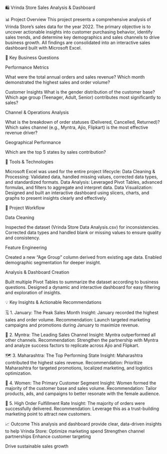 🛍️ Vrinda Store Sales Analysis & Dashboard

📊 Project Overview
This project presents a comprehensive analysis of Vrinda Store’s sales data for the year 2022.
The primary objective is to uncover actionable insights into customer purchasing behavior, identify sales trends, and determine key demographics and sales channels to drive business growth.
All findings are consolidated into an interactive sales dashboard built with Microsoft Excel.

🎯 Key Business Questions

Performance Metrics

What were the total annual orders and sales revenue?
Which month demonstrated the highest sales and order volume?

Customer Insights
What is the gender distribution of the customer base?
Which age group (Teenager, Adult, Senior) contributes most significantly to sales?

Channel & Operations Analysis

What is the breakdown of order statuses (Delivered, Cancelled, Returned)?
Which sales channel (e.g., Myntra, Ajio, Flipkart) is the most effective revenue driver?

Geographical Performance

Which are the top 5 states by sales contribution?

🧰 Tools & Technologies

Microsoft Excel was used for the entire project lifecycle:
Data Cleaning & Processing: Validated data, handled missing values, corrected data types, and standardized formats.
Data Analysis: Leveraged Pivot Tables, advanced formulas, and filters to aggregate and interpret data.
Data Visualization: Designed and built an interactive dashboard using slicers, charts, and graphs to present insights clearly and effectively.

🔄 Project Workflow

Data Cleaning

Inspected the dataset (Vrinda Store Data Analysis.csv) for inconsistencies.
Corrected data types and handled blank or missing values to ensure quality and consistency.

Feature Engineering

Created a new “Age Group” column derived from existing age data.
Enabled demographic segmentation for deeper insight.

Analysis & Dashboard Creation

Built multiple Pivot Tables to summarize the dataset according to business questions.
Designed a dynamic and interactive dashboard for easy filtering and exploration of insights.

💡 Key Insights & Actionable Recommendations

🗓️ 1. January: The Peak Sales Month
Insight: January recorded the highest sales and order volume.
Recommendation: Launch targeted marketing campaigns and promotions during January to maximize revenue.

🛒 2. Myntra: The Leading Sales Channel
Insight: Myntra outperformed all other channels.
Recommendation: Strengthen the partnership with Myntra and analyze success factors to replicate across Ajio and Flipkart.

🗺️ 3. Maharashtra: The Top Performing State
Insight: Maharashtra contributed the highest sales revenue.
Recommendation: Prioritize Maharashtra for targeted promotions, localized marketing, and logistics optimization.

👩 4. Women: The Primary Customer Segment
Insight: Women formed the majority of the customer base and sales volume.
Recommendation: Tailor products, ads, and campaigns to better resonate with the female audience.

🚚 5. High Order Fulfillment Rate
Insight: The majority of orders were successfully delivered.
Recommendation: Leverage this as a trust-building marketing point to attract new customers.

📈 Outcome
This analysis and dashboard provide clear, data-driven insights to help Vrinda Store:
Optimize marketing spend
Strengthen channel partnerships
Enhance customer targeting

Drive sustainable sales growth
